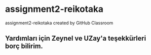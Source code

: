 # assignment2-reikotaka
assignment2-reikotaka created by GitHub Classroom
## Yardımları için Zeynel ve UZay'a teşekkürleri borç bilirim.
